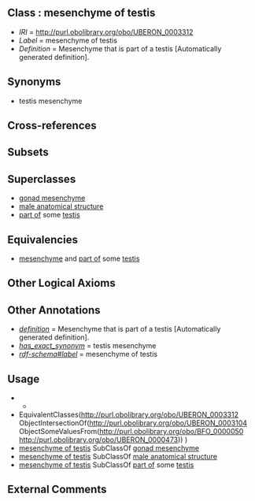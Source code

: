 
## Class : mesenchyme of testis

 * *IRI* = http://purl.obolibrary.org/obo/UBERON_0003312
 * *Label* = mesenchyme of testis
 * *Definition* = Mesenchyme that is part of a testis [Automatically generated definition].

## Synonyms

 * testis mesenchyme

## Cross-references


## Subsets


## Superclasses

 * [gonad mesenchyme](../../UBERON/55/UBERON_0003855.md)
 * [male anatomical structure](../../UBERON/03/UBERON_0014403.md)
 * [part of](../../BFO/50/BFO_0000050.md) some [testis](../../UBERON/73/UBERON_0000473.md)

## Equivalencies

 * [mesenchyme](../../UBERON/04/UBERON_0003104.md) and [part of](../../BFO/50/BFO_0000050.md) some [testis](../../UBERON/73/UBERON_0000473.md)

## Other Logical Axioms


## Other Annotations

 * *[definition](../../IAO/15/IAO_0000115.md)* = Mesenchyme that is part of a testis [Automatically generated definition].
 * *[has_exact_synonym](../../ym/oboInOwl#hasExactSynonym.md)* = testis mesenchyme
 * *[rdf-schema#label](../../el/rdf-schema#label.md)* = mesenchyme of testis

## Usage

 * -
 * EquivalentClasses(<http://purl.obolibrary.org/obo/UBERON_0003312> ObjectIntersectionOf(<http://purl.obolibrary.org/obo/UBERON_0003104> ObjectSomeValuesFrom(<http://purl.obolibrary.org/obo/BFO_0000050> <http://purl.obolibrary.org/obo/UBERON_0000473>)) )
 * [mesenchyme of testis](../../UBERON/12/UBERON_0003312.md) SubClassOf [gonad mesenchyme](../../UBERON/55/UBERON_0003855.md)
 * [mesenchyme of testis](../../UBERON/12/UBERON_0003312.md) SubClassOf [male anatomical structure](../../UBERON/03/UBERON_0014403.md)
 * [mesenchyme of testis](../../UBERON/12/UBERON_0003312.md) SubClassOf [part of](../../BFO/50/BFO_0000050.md) some [testis](../../UBERON/73/UBERON_0000473.md)

## External Comments

